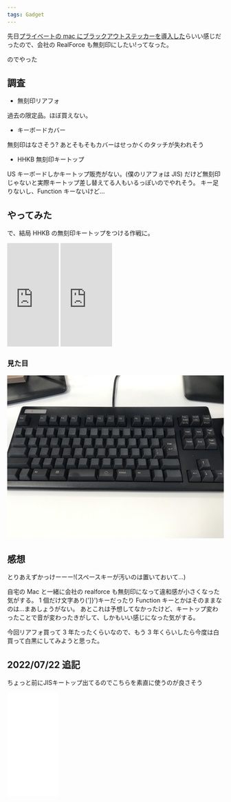 ```yaml
---
tags: Gadget
---
```


先日[プライベートの mac にブラックアウトステッカーを導入した](https://taross-f.github.io/%E3%83%96%E3%83%A9%E3%83%83%E3%82%AF%E3%82%A2%E3%82%A6%E3%83%88%E3%82%B9%E3%83%86%E3%83%83%E3%82%AB%E3%83%BC%E3%81%BD%E3%81%A1%E3%81%A3%E3%81%9F/)らいい感じだったので、会社の RealForce も無刻印にしたい!ってなった。

のでやった

## 調査

- 無刻印リアフォ

過去の限定品。ほぼ買えない。

- キーボードカバー

無刻印はなさそう? あとそもそもカバーはせっかくのタッチが失われそう

- HHKB 無刻印キートップ

US キーボードしかキートップ販売がない。(僕のリアフォは JIS)
だけど無刻印じゃないと実際キートップ差し替えてる人もいるっぽいのでやれそう。
キー足りないし、Function キーないけど…

## やってみた

で、結局 HHKB の無刻印キートップをつける作戦に。

<iframe style="width:120px;height:240px;" marginwidth="0" marginheight="0" scrolling="no" frameborder="0" src="https://rcm-fe.amazon-adsystem.com/e/cm?ref=qf_sp_asin_til&t=tarossf-22&m=amazon&o=9&p=8&l=as1&IS2=1&detail=1&asins=B00FQ5JPTQ&linkId=97759ccac0beedc453a8f4ec83a3ec4f&bc1=000000&lt1=_blank&fc1=333333&lc1=0066c0&bg1=ffffff&f=ifr">
    </iframe>
<iframe style="width:120px;height:240px;" marginwidth="0" marginheight="0" scrolling="no" frameborder="0" src="https://rcm-fe.amazon-adsystem.com/e/cm?ref=qf_sp_asin_til&t=tarossf-22&m=amazon&o=9&p=8&l=as1&IS2=1&detail=1&asins=B000EQHU6M&linkId=fa17cc6071d46d95a08501fc4f9824db&bc1=000000&lt1=_blank&fc1=333333&lc1=0066c0&bg1=ffffff&f=ifr">
    </iframe>

### 見た目

![無刻印Realforce](https://raw.githubusercontent.com/taross-f/taross-f.github.io/master/images/IMG_4450.JPG "無刻印Realforce")

## 感想

とりあえずかっけーーー!(スペースキーが汚いのは置いておいて…)

自宅の Mac と一緒に会社の realforce も無刻印になって違和感が小さくなった気がする。
1 個だけ文字あり('\]}')キーだったり Function キーとかはそのままなのは…まあしょうがない。
あとこれは予想してなかったけど、キートップ変わったことで音が変わったきがして、しかもいい感じになった気がする。

今回リアフォ買って 3 年たったくらいなので、もう 3 年くらいしたら今度は白買って白黒にしてみようと思った。

## 2022/07/22 追記
ちょっと前にJISキートップ出てるのでこちらを素直に使うのが良さそう

<iframe sandbox="allow-popups allow-scripts allow-modals allow-forms allow-same-origin" style="width:120px;height:240px;" marginwidth="0" marginheight="0" scrolling="no" frameborder="0" src="//rcm-fe.amazon-adsystem.com/e/cm?lt1=_blank&bc1=000000&IS2=1&bg1=FFFFFF&fc1=000000&lc1=0000FF&t=tarossf-22&language=ja_JP&o=9&p=8&l=as4&m=amazon&f=ifr&ref=as_ss_li_til&asins=B00FQ5RKIY&linkId=26ace3d6b66bc6c0413670329c5efe6a"></iframe>

